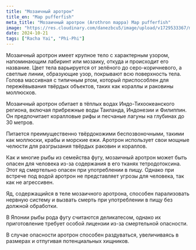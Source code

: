 ```yaml
---
title: "Мозаичный аротрон"
title_en: "Map pufferfish"
meta_title: "Мозаичный аротрон (Arothron mappa) Map pufferfish"
image: "https://res.cloudinary.com/danezbcu5/image/upload/v1729533367/map-pufferfish_mf3soy.png"
date: 2024-10-21
tags: ["Racha Yai", "Phi-Phi"]
---
```


Мозаичный аротрон имеет крупное тело с характерным узором, напоминающим лабиринт или мозаику, откуда и происходит его название. Цвет тела варьируется от зелёного до серо-коричневого, а светлые линии, образующие узор, покрывают всю поверхность тела. Голова массивная с типичным ртом, который приспособлен для пережёвывания твёрдых объектов, таких как кораллы и раковины моллюсков.

Мозаичный аротрон обитает в тёплых водах Индо-Тихоокеанского региона, включая прибрежные воды Таиланда, Индонезии и Филиппин. Он предпочитает коралловые рифы и песчаные лагуны на глубинах до 30 метров.

Питается преимущественно твёрдокожими беспозвоночными, такими как моллюски, крабы и морские ежи. Аротрон использует свои мощные челюсти для разгрызания твёрдых раковин и кораллов.

Как и многие рыбы из семейства фугу, мозаичный аротрон может быть опасен для человека из-за содержания в его тканях тетродотоксина. Этот яд смертельно опасен при употреблении в пищу. Однако при встрече под водой аротрон не представляет угрозы для человека, так как не агрессивен.

Яд, содержащийся в теле мозаичного аротрона, способен парализовать нервную систему и вызвать смерть при употреблении в пищу без должной обработки.

В Японии рыбы рода фугу считаются деликатесом, однако их приготовление требует особой лицензии из-за смертельной опасности.

В случае опасности аротрон способен раздуваться, увеличиваясь в размерах и отпугивая потенциальных хищников.
